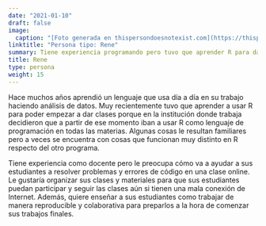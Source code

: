 ```yaml
---
date: "2021-01-10"
draft: false
image:
  caption: "[Foto generada en thispersondoesnotexist.com](https://thispersondoesnotexist.com/)"
linktitle: "Persona tipo: Rene"
summary: Tiene experiencia programando pero tuvo que aprender R para dar clases en materias de programación.
title: Rene
type: persona
weight: 15
---
```


Hace muchos años aprendió un lenguaje que usa día a día en su trabajo haciendo análisis de datos. Muy recientemente tuvo que aprender a usar R para poder empezar a dar clases porque en la institución donde trabaja decidieron que a partir de ese momento iban a usar R como lenguaje de programación en todas las materias. Algunas cosas le resultan familiares pero a veces se encuentra con cosas que funcionan muy distinto en R respecto del otro programa.

Tiene experiencia como docente pero le preocupa cómo va a ayudar a sus estudiantes a resolver problemas y errores de código en una clase online. Le gustaría organizar sus clases y materiales para que sus estudiantes puedan participar y seguir las clases aún si tienen una mala conexión de Internet. Además, quiere enseñar a sus estudiantes como trabajar de manera reproducible y colaborativa para preparlos a la hora de comenzar sus trabajos finales.
